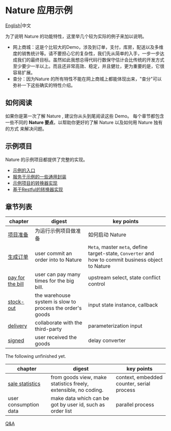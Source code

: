 # Nature 应用示例
[English](README.md)|中文

为了说明 Nature 的功能特性，这里举几个较为实际的例子来加以说明。

- 网上商城：这是个比较大的Demo，涉及到订单，支付，库房，配送以及多维度的销售统计等。请不要担心它的复杂性，我们先从简单的入手，一步一步达成我们的最终目标。虽然如此我想总得代码行数保守估计会比传统的开发方式至少要少一半以上。而且还非常高效、稳定，并且健壮，更为重要的是，它很容易扩展。
- 查分：因为Nature 的所有特性不能在网上商城上都能体现出来，"查分"可以弥补一下这些确实的特性介绍。

## 如何阅读

如果你是第一次了解 Nature , 建议你从头到尾阅读这些 Demo。 每个章节都包含一些不同的 **Nature 要点**，以帮助你更好的了解 Nature 以及如何用 Nature 独有的方式 来解决问题。

## 示例项目

Nature 的示例项目都提供了完整的实现。

- [示例的入口](https://github.com/llxxbb/Nature-Demo)
- [服务于示例的一些通用封装](https://github.com/llxxbb/Nature-Demo-Common)
- [示例项目的转换器实现](https://github.com/llxxbb/Nature-Demo-Converter)
- [基于Restful的转换器实现](https://github.com/llxxbb/Nature-Demo-Converter-Restful)

## 章节列表

| chapter                                    | digest                                                    | key points                                                   |
| ------------------------------------------ | --------------------------------------------------------- | ------------------------------------------------------------ |
| [项目准备](doc_zh/prepare.md)              | 为运行示例项目做准备                                      | 如何启动 Nature                                              |
| [生成订单](doc_zh/order-generate.md)       | user commit an order into to Nature                       | `Meta`, master `meta`, define target-state, `Converter`  and how to commit business object to Nature |
| [pay for the bill](doc_zh/pay-the-bill.md) | user can pay many times for the big bill.                 | upstream select, state conflict control                      |
| [stock-out](doc_zh/stock-out.md)           | the warehouse system is slow to process the order's goods | input state instance, callback                               |
| [delivery](doc_zh/delivery.md)             | collaborate with the third-party                          | parameterization input                                       |
| [signed](doc_zh/signed.md)                 | user received the goods                                   | delay converter                                              |


The following unfinished yet.

| chapter                                 | digest                                                       | key points                                |
| --------------------------------------- | ------------------------------------------------------------ | ----------------------------------------- |
| [sale statistics](doc_zh/statistics.md) | from goods view, make statistics freely, extensible, no coding. | context, embedded counter, serial process |
| user consumption data                   | make data which can be got by user id, such as order list    | parallel process                          |

[Q&A](doc_zh/q&a.md)



